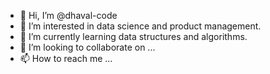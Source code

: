- 👋 Hi, I’m @dhaval-code
- 👀 I’m interested in data science and product management.
- 🌱 I’m currently learning data structures and algorithms.
- 💞️ I’m looking to collaborate on ...
- 📫 How to reach me ...

<!---
dhaval-code/dhaval-code is a ✨ special ✨ repository because its `README.md` (this file) appears on your GitHub profile.
You can click the Preview link to take a look at your changes.
--->
